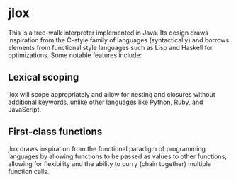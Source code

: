 # jlox
This is a tree-walk interpreter implemented in Java. Its design draws inspiration from the C-style family of languages
(syntactically) and borrows elements from functional style languages such as Lisp and Haskell for optimizations. Some
notable features include:

<h2> Lexical scoping </h2>
jlox will scope appropriately and allow for nesting and closures without additional keywords, unlike other languages
like Python, Ruby, and JavaScript.

<h2> First-class functions </h2>
jlox draws inspiration from the functional paradigm of programming languages by allowing functions to be passed as values
to other functions, allowing for flexibility and the ability to curry (chain together) multiple function calls.
